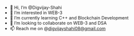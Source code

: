 - 👋 Hi, I’m @Digvijay-Shahi
- 👀 I’m interested in WEB-3
- 🌱 I’m currently learning C++ and Blockchain Development
- 💞️ I’m looking to collaborate on WEB-3 and DSA
- 📫 Reach me on @digvijayshahi08@gmail.com

<!---
Digvijay-Shahi/Digvijay-Shahi is a ✨ special ✨ repository because its `README.md` (this file) appears on your GitHub profile.
You can click the Preview link to take a look at your changes.
--->
